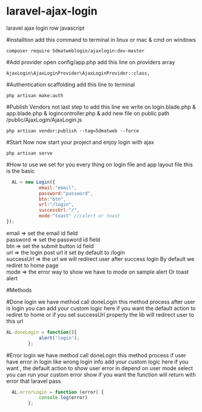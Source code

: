 # laravel-ajax-login
laravel ajax login row javascript

#installtion
add this command to terminal in linux or mac & cmd on windows

```
composer require 5dmatweblogin/ajaxlogin:dev-master
```

#Add provider
open config/app.php  add this line on providers array
```
AjaxLogin\AjaxLoginProvider\AjaxLoginProvider::class,
```

#Authentication scaffolding
add this line to terminal 
```
php artisan make:auth
```

#Publish Vendors
not last step to add this line
we write on login.blade.php & app.blade.php & logincontroller.php & add new file on public path 
/public/AjaxLogin/AjaxLogin.js
```
php artisan vendor:publish --tag=5dmatweb --force
```

#Start Now
now start your project and enjoy login with ajax 

```
php artisan serve
```

#How to use
we set for you every thing on login file and app layout file 
this is the basic 

```javascript
  AL = new Login({
            email:"email",
            password:"password",
            btn:"btn",
            url:"/login",
            successUrl:"/",
            mode:"toast" ///alert or toast
});

```

email => set the email id  field <br>
password => set the password id  field <br>
btn => set the submit button id  field <br>
url => the login post url it set by default to /login <br>
successUrl => the url we will redirect user after success login By default we rediret to home page <br>
mode => the error way to show we have to mode on sample alert Or toast alert <br>

#Methods

#Done login
we have method call doneLogin this method process after user is login you can 
add your custom logic here if you want the default action to rediret to home or if you set 
successUrl property the lib will redirect user to this url
```javascript
AL.doneLogin = function(){
            alert('login');
        };
```
#Error login
we have method call doneLogin this method process if user have error in login like wrong login info
add your custom logic here if you want , the default action to show user error in depend on user mode
select you can run your custom error show if you want the function will return with error that laravel pass
```javascript
  AL.errorLogin = function (error) {
            console.log(error)
        };
```




